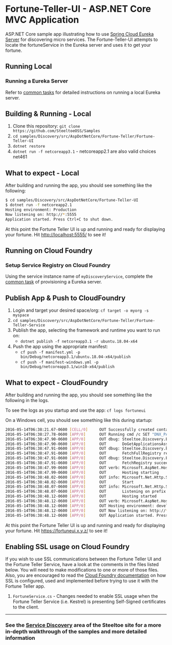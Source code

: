 # Fortune-Teller-UI - ASP.NET Core MVC Application

ASP.NET Core sample app illustrating how to use [Spring Cloud Eureka Server](https://projects.spring.io/spring-cloud/docs/1.0.3/spring-cloud.html#spring-cloud-eureka-server) for discovering micro services. The Fortune-Teller-UI attempts to locate the fortuneService in the Eureka server and uses it to get your fortune.

## Running Local

### Running a Eureka Server

Refer to [common tasks](/CommonTasks.md#Spring-Cloud-Eureka-Server) for detailed instructions on running a local Eureka server.

## Building & Running - Local

1. Clone this repository: `git clone https://github.com/SteeltoeOSS/Samples`
1. `cd samples/Discovery/src/AspDotNetCore/Fortune-Teller/Fortune-Teller-UI`
1. `dotnet restore`
1. `dotnet run -f netcoreapp3.1` - netcoreapp2.1 are also valid choices net461

## What to expect - Local

After building and running the app, you should see something like the following:

```bash
$ cd samples/Discovery/src/AspDotNetCore/Fortune-Teller-UI
$ dotnet run -f netcoreapp2.1
Hosting environment: Production
Now listening on: http://*:5555
Application started. Press Ctrl+C to shut down.
```

At this point the Fortune Teller UI is up and running and ready for displaying your fortune. Hit <http://localhost:5555/> to see it!

## Running on Cloud Foundry

### Setup Service Registry on Cloud Foundry

Using the service instance name of `myDiscoveryService`, complete the [common task](/CommonTasks.md#Spring-Cloud-Eureka-Server) of provisioning a Eureka server.

## Publish App & Push to CloudFoundry

1. Login and target your desired space/org: `cf target -o myorg -s myspace`
1. `cd samples/Discovery/src/AspDotNetCore/Fortune-Teller/Fortune-Teller-Service`
1. Publish the app, selecting the framework and runtime you want to run on:
   - `dotnet publish -f netcoreapp3.1 -r ubuntu.18.04-x64`
1. Push the app using the appropriate manifest:
   - `cf push -f manifest.yml -p bin/Debug/netcoreapp3.1/ubuntu.18.04-x64/publish`
   - `cf push -f manifest-windows.yml -p bin/Debug/netcoreapp3.1/win10-x64/publish`

## What to expect - CloudFoundry

After building and running the app, you should see something like the following in the logs.

To see the logs as you startup and use the app: `cf logs fortuneui`

On a Windows cell, you should see something like this during startup:

```bash
2016-05-14T06:38:21.67-0600 [CELL/0]     OUT Successfully created container
2016-05-14T06:38:27.78-0600 [APP/0]      OUT Running cmd /c SET "DNX_PACKAGES=%CD%\approot\packages" & approot\web.cmd
2016-05-14T06:38:47.90-0600 [APP/0]      OUT dbug: Steeltoe.Discovery.Eureka.Transport.EurekaHttpClient[0]
2016-05-14T06:38:47.90-0600 [APP/0]      OUT       DoGetApplicationsAsync .....
2016-05-14T06:38:47.91-0600 [APP/0]      OUT dbug: Steeltoe.Discovery.Eureka.DiscoveryClient[0]
2016-05-14T06:38:47.91-0600 [APP/0]      OUT       FetchFullRegistry returned: OK, Applications[Application[Name=FORTUNESERVICE ....
2016-05-14T06:38:47.91-0600 [APP/0]      OUT dbug: Steeltoe.Discovery.Eureka.DiscoveryClient[0]
2016-05-14T06:38:47.91-0600 [APP/0]      OUT       FetchRegistry succeeded
2016-05-14T06:38:47.99-0600 [APP/0]      OUT verb: Microsoft.AspNet.Hosting.Internal.HostingEngine[4]
2016-05-14T06:38:47.99-0600 [APP/0]      OUT       Hosting starting
2016-05-14T06:38:48.02-0600 [APP/0]      OUT info: Microsoft.Net.Http.Server.WebListener[0]
2016-05-14T06:38:48.02-0600 [APP/0]      OUT       Start
2016-05-14T06:38:48.07-0600 [APP/0]      OUT info: Microsoft.Net.Http.Server.WebListener[0]
2016-05-14T06:38:48.07-0600 [APP/0]      OUT       Listening on prefix: http://*:58442/
2016-05-14T06:38:48.12-0600 [APP/0]      OUT       Hosting started
2016-05-14T06:38:48.12-0600 [APP/0]      OUT verb: Microsoft.AspNet.Hosting.Internal.HostingEngine[5]
2016-05-14T06:38:48.12-0600 [APP/0]      OUT Hosting environment: development
2016-05-14T06:38:48.12-0600 [APP/0]      OUT Now listening on: http://*:58442
2016-05-14T06:38:48.12-0600 [APP/0]      OUT Application started. Press Ctrl+C to shut down.
```

At this point the Fortune Teller UI is up and running and ready for displaying your fortune. Hit <https://fortuneui.x.y.z/> to see it!

## Enabling SSL usage on Cloud Foundry

If you wish to use SSL communications between the Fortune Teller UI and the Fortune Teller Service, have a look at the comments in the files listed below.  You will need to make modifications to one or more of those files. Also, you are encouraged to read the [Cloud Foundry documentation](https://docs.pivotal.io/pivotalcf/1-10/adminguide/securing-traffic.html) on how SSL is configured, used and implemented before trying to use it with the Fortune Teller app.

1. `FortuneService.cs` - Changes needed to enable SSL usage when the Fortune Teller Service (i.e. Kestrel) is presenting Self-Signed certificates to the client.

---

### See the [Service Discovery](https://steeltoe.io/service-discovery) area of the Steeltoe site for a more in-depth walkthrough of the samples and more detailed information
